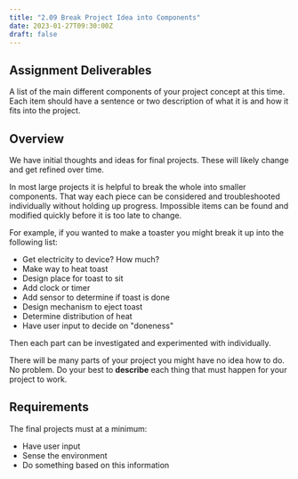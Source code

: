 ```yaml
---
title: "2.09 Break Project Idea into Components"
date: 2023-01-27T09:30:00Z
draft: false
---
```


## Assignment Deliverables

A list of the main different components of your project concept at this time. Each item should have a sentence or two description of what it is and how it fits into the project.

## Overview

We have initial thoughts and ideas for final projects. These will likely change and get refined over time.

In most large projects it is helpful to break the whole into smaller components. That way each piece can be considered and troubleshooted individually without holding up progress. Impossible items can be found and modified quickly before it is too late to change.

For example, if you wanted to make a toaster you might break it up into the following list:

- Get electricity to device? How much?
- Make way to heat toast
- Design place for toast to sit
- Add clock or timer
- Add sensor to determine if toast is done
- Design mechanism to eject toast
- Determine distribution of heat
- Have user input to decide on "doneness"

Then each part can be investigated and experimented with individually.

There will be many parts of your project you might have no idea how to do. No problem. Do your best to **describe** each thing that must happen for your project to work.

## Requirements

The final projects must at a minimum:

- Have user input
- Sense the environment
- Do something based on this information
